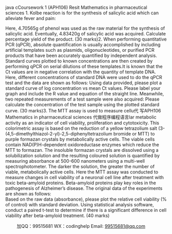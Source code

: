 java cCoursework 1 (APH106) Resit Mathematics in pharmaceutical sciences 1.   Kolbe reaction is for the synthesis of salicylic acid which can alleviate fever and pain:

Here, 4.70565g of phenol was used as the raw material for the synthesis of salicylic acid. Eventually, 4.83420g of salicylic acid was acquired. Calculate percentage yield of the product. (30 marks)2.   When performing quantitative PCR (qPCR), absolute quantification is usually accomplished by including artificial templates such as plasmids, oligonucleotides, or purified PCR products that have been accurately quantified by independent analysis. Standard curves plotted to known concentrations are then created by performing qPCR on serial dilutions of these templates.It is known that the Ct values are in negative correlation with the quantity of template DNA. Here, different concentrations of standard DNA were used to do the qPCR test and the data are shown as follows:
Using data provided, please plot a standard curve of log concentration vs mean Ct values. Please label your graph and include the R value and equation of the straight line. Meanwhile, two repeated measurements of a test sample were also acquired:
Please calculate the concentration of the test sample using the plotted standard curve. (30 marks)3.   The MTT assay is used to measure cellu代 写APH106 Mathematics in pharmaceutical sciences
代做程序编程语言lar metabolic activity as an indicator of cell viability, proliferation and cytotoxicity. This colorimetric assay is based on the reduction of a yellow tetrazolium salt (3-(4,5-dimethylthiazol-2-yl)-2,5-diphenyltetrazolium bromide or MTT) to purple formazan crystals by metabolically active cells.   The viable cells contain NAD(P)H-dependent oxidoreductase enzymes which reduce the MTT to formazan.   The insoluble formazan crystals are dissolved using a solubilization solution and the resulting coloured solution is quantified by measuring absorbance at 500-600 nanometers using a multi-well spectrophotometer. The darker the solution, the greater the number of viable, metabolically active cells.
Here the MTT assay was conducted to measure changes in cell viability of a neuronal cell line after treatment with toxic beta-amyloid proteins. Beta-amyloid proteins play key roles in the pathogenesis of Alzheimer’s disease. The original data of the experiments are shown as follows:  
Based on the raw data (absorbance), please plot the relative cell viability (% of control) with standard deviation. Using statistical analysis software, conduct a paired t-test to determine if there is a significant difference in cell viability after beta-amyloid treatment. (40 marks) 





         
加QQ：99515681  WX：codinghelp  Email: 99515681@qq.com
